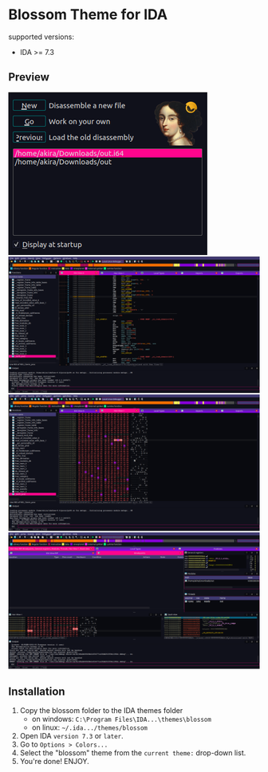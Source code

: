 # Blossom Theme for IDA

supported versions:
- IDA >= 7.3

## Preview

![](./images/1.png)
![](./images/2.png)
![](./images/3.png)
![](./images/4.png)

## Installation
1. Copy the blossom folder to the IDA themes folder
    - on windows: `C:\Program Files\IDA...\themes\blossom`
    - on linux: `~/.ida.../themes/blossom    `
2. Open IDA `version 7.3` or `later`.
3. Go to `Options > Colors...`
4. Select the "blossom" theme from the `current theme:` drop-down list.
5. You're done! ENJOY.